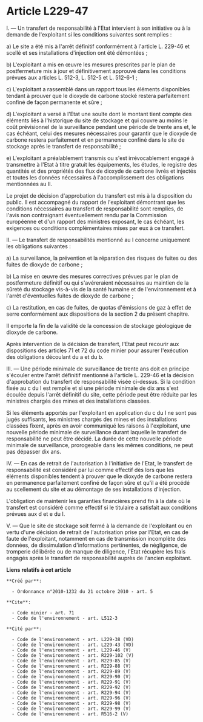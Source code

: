 # Article L229-47

I. ― Un transfert de responsabilité à l'Etat intervient à son initiative ou à la demande de l'exploitant si les conditions
suivantes sont remplies : 

a) Le site a été mis à l'arrêt définitif conformément à l'article L. 229-46 et scellé et ses installations d'injection ont
été démontées ; 

b) L'exploitant a mis en œuvre les mesures prescrites par le plan de postfermeture mis à jour et définitivement approuvé dans
les conditions prévues aux articles L. 512-3, L. 512-5 et L. 512-6-1 ; 

c) L'exploitant a rassemblé dans un rapport tous les éléments disponibles tendant à prouver que le dioxyde de carbone stocké
restera parfaitement confiné de façon permanente et sûre ; 

d) L'exploitant a versé à l'Etat une soulte dont le montant tient compte des éléments liés à l'historique du site de stockage
et qui couvre au moins le coût prévisionnel de la surveillance pendant une période de trente ans et, le cas échéant, celui
des mesures nécessaires pour garantir que le dioxyde de carbone restera parfaitement et en permanence confiné dans le site de
stockage après le transfert de responsabilité ; 

e) L'exploitant a préalablement transmis ou s'est irrévocablement engagé à transmettre à l'Etat à titre gratuit les
équipements, les études, le registre des quantités et des propriétés des flux de dioxyde de carbone livrés et injectés et
toutes les données nécessaires à l'accomplissement des obligations mentionnées au II. 

Le projet de décision d'approbation du transfert est mis à la disposition du public. Il est accompagné du rapport de
l'exploitant démontrant que les conditions nécessaires au transfert de responsabilité sont remplies, de l'avis non
contraignant éventuellement rendu par la Commission européenne et d'un rapport des ministres exposant, le cas échéant, les
exigences ou conditions complémentaires mises par eux à ce transfert. 

II. ― Le transfert de responsabilités mentionné au I concerne uniquement les obligations suivantes : 

a) La surveillance, la prévention et la réparation des risques de fuites ou des fuites de dioxyde de carbone ; 

b) La mise en œuvre des mesures correctives prévues par le plan de postfermeture définitif ou qui s'avéreraient nécessaires
au maintien de la sûreté du stockage vis-à-vis de la santé humaine et de l'environnement et à l'arrêt d'éventuelles fuites de
dioxyde de carbone ; 

c) La restitution, en cas de fuites, de quotas d'émissions de gaz à effet de serre conformément aux dispositions de la
section 2 du présent chapitre. 

Il emporte la fin de la validité de la concession de stockage géologique de dioxyde de carbone. 

Après intervention de la décision de transfert, l'Etat peut recourir aux dispositions des articles 71 et 72 du code minier
pour assurer l'exécution des obligations découlant du a et du b. 

III. ― Une période minimale de surveillance de trente ans doit en principe s'écouler entre l'arrêt définitif mentionné à
l'article L. 229-46 et la décision d'approbation du transfert de responsabilité visée ci-dessus. Si la condition fixée au c
du I est remplie et si une période minimale de dix ans s'est écoulée depuis l'arrêt définitif du site, cette période peut
être réduite par les ministres chargés des mines et des installations classées. 

Si les éléments apportés par l'exploitant en application du c du I ne sont pas jugés suffisants, les ministres chargés des
mines et des installations classées fixent, après en avoir communiqué les raisons à l'exploitant, une nouvelle période
minimale de surveillance durant laquelle le transfert de responsabilité ne peut être décidé. La durée de cette nouvelle
période minimale de surveillance, prorogeable dans les mêmes conditions, ne peut pas dépasser dix ans. 

IV. ― En cas de retrait de l'autorisation à l'initiative de l'Etat, le transfert de responsabilité est considéré par lui
comme effectif dès lors que les éléments disponibles tendent à prouver que le dioxyde de carbone restera en permanence
parfaitement confiné de façon sûre et qu'il a été procédé au scellement du site et au démontage de ses installations
d'injection.

L'obligation de maintenir les garanties financières prend fin à la date où le transfert est considéré comme effectif si le
titulaire a satisfait aux conditions prévues aux d et e du I.

V. ― Que le site de stockage soit fermé à la demande de l'exploitant ou en vertu d'une décision de retrait de l'autorisation
prise par l'Etat, en cas de faute de l'exploitant, notamment en cas de transmission incomplète des données, de dissimulation
d'informations pertinentes, de négligence, de tromperie délibérée ou de manque de diligence, l'Etat récupère les frais
engagés après le transfert de responsabilité auprès de l'ancien exploitant.

**Liens relatifs à cet article**

	**Créé par**:

	  - Ordonnance n°2010-1232 du 21 octobre 2010 - art. 5

	**Cite**:

	  - Code minier - art. 71
	  - Code de l'environnement - art. L512-3

	**Cité par**:

	  - Code de l'environnement - art. L229-38 (VD)
	  - Code de l'environnement - art. L229-43 (VD)
	  - Code de l'environnement - art. L229-46 (V)
	  - Code de l'environnement - art. R229-102 (V)
	  - Code de l'environnement - art. R229-85 (V)
	  - Code de l'environnement - art. R229-88 (V)
	  - Code de l'environnement - art. R229-89 (V)
	  - Code de l'environnement - art. R229-90 (V)
	  - Code de l'environnement - art. R229-91 (V)
	  - Code de l'environnement - art. R229-92 (V)
	  - Code de l'environnement - art. R229-94 (V)
	  - Code de l'environnement - art. R229-96 (V)
	  - Code de l'environnement - art. R229-98 (V)
	  - Code de l'environnement - art. R229-99 (V)
	  - Code de l'environnement - art. R516-2 (V)
